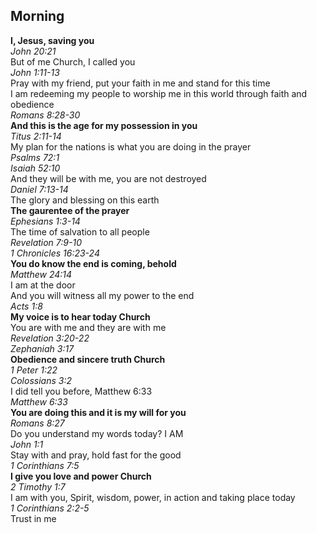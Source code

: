 ## Morning

**I, Jesus, saving you**  
_John 20:21_  
But of me Church, I called you  
_John 1:11-13_  
Pray with my friend, put your faith in me and stand for this time  
I am redeeming my people to worship me in this world through faith and obedience  
_Romans 8:28-30_  
**And this is the age for my possession in you**  
_Titus 2:11-14_  
My plan for the nations is what you are doing in the prayer  
_Psalms 72:1_  
_Isaiah 52:10_  
And they will be with me, you are not destroyed  
_Daniel 7:13-14_  
The glory and blessing on this earth  
**The gaurentee of the prayer**  
_Ephesians 1:3-14_  
The time of salvation to all people  
_Revelation 7:9-10_  
_1 Chronicles 16:23-24_  
**You do know the end is coming, behold**  
_Matthew 24:14_  
I am at the door  
And you will witness all my power to the end  
_Acts 1:8_  
**My voice is to hear today Church**  
You are with me and they are with me  
_Revelation 3:20-22_  
_Zephaniah 3:17_  
**Obedience and sincere truth Church**  
_1 Peter 1:22_  
_Colossians 3:2_  
I did tell you before, Matthew 6:33  
_Matthew 6:33_  
**You are doing this and it is my will for you**  
_Romans 8:27_  
Do you understand my words today? I AM  
_John 1:1_  
Stay with and pray, hold fast for the good  
_1 Corinthians 7:5_  
**I give you love and power Church**  
_2 Timothy 1:7_  
I am with you, Spirit, wisdom, power, in action and taking place today  
_1 Corinthians 2:2-5_  
Trust in me  
